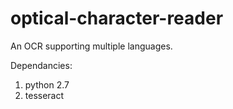 # optical-character-reader
An OCR supporting multiple languages.

Dependancies:

1. python 2.7
2. tesseract
